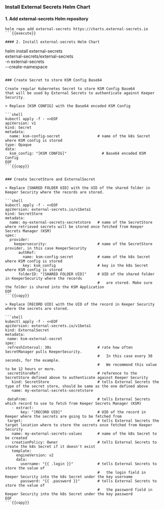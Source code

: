 
### Install External Secrets Helm Chart

#### 1. Add external-secrets Helm repository
```
helm repo add external-secrets https://charts.external-secrets.io
```{{execute}}

#### 2. Install external-secrets Helm Chart
```
helm install external-secrets \
external-secrets/external-secrets \
-n external-secrets \
--create-namespace
```{{execute}}

### Create Secret to store KSM Config Base64
 
Create regular Kubernetes Secret to store KSM Config Base64 
that will be used by External Secrets to authenticate against Keeper Security.

> Replace [KSM CONFIG] with the Base64 encoded KSM Config

```shell
kubectl apply -f - <<EOF
apiVersion: v1
kind: Secret
metadata:
  name: ksm-config-secret                 # name of the k8s Secret where KSM config is stored
type: Opaque
data:
  ksm_config: "[KSM CONFIG]"                # Base64 encoded KSM Config
EOF
```{{copy}}


### Create SecretStore and ExternalSecret

> Replace [SHARED FOLDER UID] with the UID of the shared folder in Keeper Security where the records are stored.

```shell
kubectl apply -f - <<EOF
apiVersion: external-secrets.io/v1beta1   
kind: SecretStore
metadata:
  name: my-external-secrets-secretstore   # name of the SecretStore where retrieved secrets will be stored once fetched from Keeper Secrets Manager (KSM)
spec:
  provider:
    keepersecurity:                       # name of the SecretStore provider, in this case KeeperSecurity
      authRef:
        name: ksm-config-secret           # name of the k8s Secret where KSM config is stored
        key: ksm_config                   # key in the k8s Secret where KSM config is stored
      folderID: "[SHARED FOLDER UID]"     # UID of the shared folder in KeeperSecurity where the records 
                                          #   are stored. Make sure the folder is shared into the KSM Application
EOF
```{{copy}}

> Replace [RECORD UID] with the UID of the record in Keeper Security where the secrets are stored.

```shell
kubectl apply -f - <<EOF
apiVersion: external-secrets.io/v1beta1
kind: ExternalSecret
metadata:
 name: ksm-external-secret
spec:
 refreshInterval: 30s                     # rate how often SecretManager pulls KeeperSecurity. 
                                          #   In this case every 30 seconds, for the example. 
                                          #   We recommend this value to be 12 hours or more.
 secretStoreRef:                          # reference to the SecretStore defined above to authenticate against Keeper Security
   kind: SecretStore                      # tells External Secrets the type of the secret store, should be same as the one defined above
   name: my-external-secrets-secretstore  

 dataFrom:                                # tells External Secrets which record to use to fetch from Keeper Secrets Manager (KSM)
   - extract:
       key: "[RECORD UID]"                # UID of the record in Keeper where the secrets are going to be fetched from
 target:                                  # tells External Secrets the target location where to store the secrets once fetched from Keeper Security
   name: my-external-secrets-values       # name of the k8s Secret to be created
   creationPolicy: Owner                  # tells External Secrets to create the k8s Secret if it doesn't exist
   template:
     engineVersion: v2          
     data:
       username: "{{ .login }}"           # tells External Secrets to store the value of 
                                          #   the login field in Keeper Security into the k8s Secret under the key username
       password: "{{ .password }}"        # tells External Secrets to store the value of 
                                          #   the password field in Keeper Security into the k8s Secret under the key password
EOF
```{{copy}}


